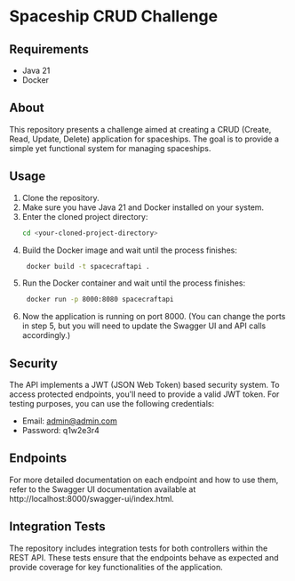 # Spaceship CRUD Challenge

## Requirements

- Java 21
- Docker

## About

This repository presents a challenge aimed at creating a CRUD (Create, Read, Update, Delete) application for spaceships. The goal is to provide a simple yet functional system for managing spaceships.

## Usage

1. Clone the repository.
2. Make sure you have Java 21 and Docker installed on your system.
3. Enter the cloned project directory:
   ```bash
   cd <your-cloned-project-directory>
4. Build the Docker image and wait until the process finishes:
   ```bash
    docker build -t spacecraftapi .
5. Run the Docker container and wait until the process finishes:
   ```bash
    docker run -p 8000:8080 spacecraftapi
6. Now the application is running on port 8000. (You can change the ports in step 5, but you will need to update the Swagger UI and API calls accordingly.)
   
## Security

The API implements a JWT (JSON Web Token) based security system. To access protected endpoints, you'll need to provide a valid JWT token. For testing purposes, you can use the following credentials:

- Email: admin@admin.com
- Password: q1w2e3r4

## Endpoints

For more detailed documentation on each endpoint and how to use them, refer to the Swagger UI documentation available at http://localhost:8000/swagger-ui/index.html.

## Integration Tests

The repository includes integration tests for both controllers within the REST API. These tests ensure that the endpoints behave as expected and provide coverage for key functionalities of the application.
